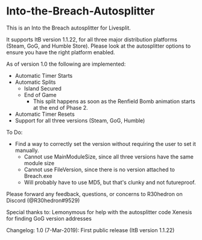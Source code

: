 # Into-the-Breach-Autosplitter
This is an Into the Breach autosplitter for Livesplit.

It supports ItB version 1.1.22, for all three major distribution platforms (Steam, GoG, and Humble Store). Please look at the autosplitter options to ensure you have the right platform enabled.

As of version 1.0 the following are implemented:

* Automatic Timer Starts
* Automatic Splits
    * Island Secured
    * End of Game
        * This split happens as soon as the Renfield Bomb animation starts at the end of Phase 2.
* Automatic Timer Resets
* Support for all three versions (Steam, GoG, Humble)


To Do:
* Find a way to correctly set the version without requiring the user to set it manually.
    * Cannot use MainModuleSize, since all three versions have the same module size
    * Cannot use FileVersion, since there is no version attached to Breach.exe
    * Will probably have to use MD5, but that's clunky and not futureproof.

Please forward any feedback, questions, or concerns to R30hedron on Discord (@R30hedron#9529)

Special thanks to:
Lemonymous for help with the autosplitter code
Xenesis for finding GoG version addresses

Changelog: 
1.0 (7-Mar-2019): First public release (ItB version 1.1.22)

